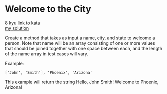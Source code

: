 # Welcome to the City
8 kyu
[link to kata](https://www.codewars.com/kata/5302d846be2a9189af0001e4/train/javascript)
<br>
[my solution](./kata.js)

Create a method that takes as input a name, city, and state to welcome a person. Note that name will be an array consisting of one or more values that should be joined together with one space between each, and the length of the name array in test cases will vary.

Example:
```
['John', 'Smith'], 'Phoenix', 'Arizona'
```
This example will return the string Hello, John Smith! Welcome to Phoenix, Arizona!